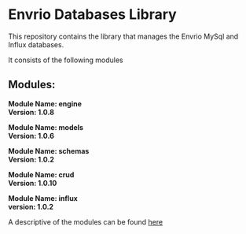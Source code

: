 # Envrio Databases Library

This repository contains the library that manages the Envrio MySql and Influx databases.

It consists of the following modules

## Modules:

**Module Name: engine**
<br>
**Version: 1.0.8**

**Module Name: models**
<br>
**Version: 1.0.6**

**Module Name: schemas**
<br>
**Version: 1.0.2**

**Module Name: crud**
<br>
**Version: 1.0.10**

**Module Name: influx**
<br>
**version: 1.0.2**

A descriptive of the modules can be found <a href="https://envrio.org/documentation/databases_library/">here<a>